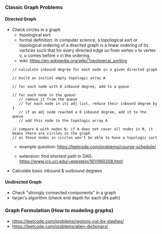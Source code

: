 ### Classic Graph Problems

#### Directed Graph

- Check circles in a graph
  - topological sort
  - formal definition: In computer science, a topological sort or topological ordering of a directed graph is a linear ordering of its vertices such that for every directed edge uv from vertex u to vertex v, u comes before v in the ordering.
  - wiki: https://en.wikipedia.org/wiki/Topological_sorting
  ```
  // calculate inbound degree for each node in a given directed graph

  // build an initial empty topologic array A

  // for each node with 0 inbound degree, add to a queue

  // for each node in the queue:
     // remove it from the queue
     // for each node in its adj list, reduce their inbound degree by 1
     // if an adj node reached a 0 inbound degree, add it to the queue
     // add this node to the topologic array A

  // compare A with nodes N: if A does not cover all nodes in N, it means there are circles in the graph
  // as those nodes in circles won't be able to have a topologic sort
  
  ```
  - example question: https://leetcode.com/problems/course-schedule/

  - extension: find shortest path in DAG: https://www.ics.uci.edu/~eppstein/161/960208.html
- Calculate basic inbound & outbound degrees

#### Undirected Graph

- Check "strongly connected components" in a graph
 - tarjan's algorithm (check end depth for each dfs path)

### Graph Formulation (How to modeling graphs)

- https://leetcode.com/problems/regions-cut-by-slashes/
- https://leetcode.com/problems/alien-dictionary/

